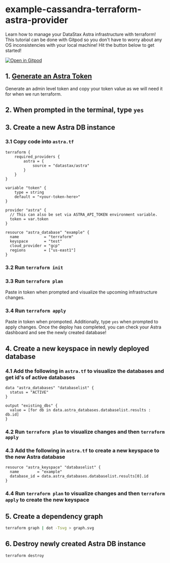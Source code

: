 # example-cassandra-terraform-astra-provider

Learn how to manage your DataStax Astra infrastructure with terraform! This tutorial can be done with Gitpod so you don't have to worry about any OS inconsistencies with your local machine! Hit the button below to get started!

[![Open in Gitpod](https://gitpod.io/button/open-in-gitpod.svg)](https://gitpod.io/#https://github.com/Anant/example-cassandra-terraform-astra-provider)


## 1. [Generate an Astra Token](https://docs.datastax.com/en/astra/docs/manage-application-tokens.html)
Generate an admin level token and copy your token value as we will need it for when we run terraform.

## 2. When prompted in the terminal, type `yes`

## 3. Create a new Astra DB instance

### 3.1 Copy code into `astra.tf`
```
terraform {
    required_providers {
        astra = {
            source = "datastax/astra"
        }
    }
}

variable "token" {
    type = string
    default = "<your-token-here>"
}

provider "astra" {
  // This can also be set via ASTRA_API_TOKEN environment variable.
  token = var.token
}

resource "astra_database" "example" {
  name           = "terraform"
  keyspace       = "test"
  cloud_provider = "gcp"
  regions        = ["us-east1"]
}
```

### 3.2 Run `terraform init`

### 3.3 Run `terraform plan`
Paste in token when prompted and visualize the upcoming infrastructure changes.

### 3.4 Run `terraform apply`
Paste in token when prompoted. Additionally, type `yes` when prompted to apply changes. Once the deploy has completed, you can check your Astra dashboard and see the newly created database!

## 4. Create a new keyspace in newly deployed database

### 4.1 Add the following in `astra.tf` to visualize the databases and get id's of active databases
```
data "astra_databases" "databaselist" {
  status = "ACTIVE"
}

output "existing_dbs" {
  value = [for db in data.astra_databases.databaselist.results : db.id]
}
```

### 4.2 Run `terraform plan` to visualize changes and then `terraform apply`

### 4.3 Add the following in `astra.tf` to create a new keyspace to the new Astra database

```
resource "astra_keyspace" "databaselist" {
  name        = "example"
  database_id = data.astra_databases.databaselist.results[0].id
}
```
### 4.4 Run `terraform plan` to visualize changes and then `terraform apply` to create the new keyspace

## 5. Create a dependency graph
```bash
terraform graph | dot -Tsvg > graph.svg
```

## 6. Destroy newly created Astra DB instance
```bash
terraform destroy
```
